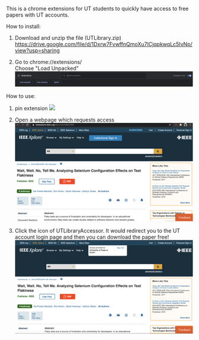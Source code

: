 This is a chrome extensions for UT students to quickly have access to free papers with UT accounts.

How to install:    
1. Download and unzip the file (UTLibrary.zip)
https://drive.google.com/file/d/1Dxrw7FvwffnQmoXu7ICjqpkwqLc5IvNp/view?usp=sharing

2. Go to chrome://extensions/    
Choose "Load Unpacked"
![](pic/Extensions.png)

How to use:
1. pin extension
![](pic/snapshot3.png)

2. Open a webpage which requests access
![](pic/snapshot1.png)

3. Click the icon of UTLibraryAccessor. It would redirect you to the UT account login page and then you can download the paper free!
![](pic/snapshot2.png)